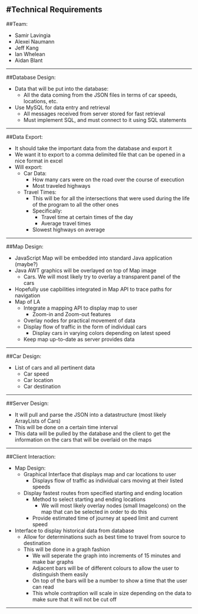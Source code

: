 #Technical Requirements
----
##Team:
+ Samir Lavingia
+ Alexei Naumann
+ Jeff Kang
+ Ian Whelean
+ Aidan Blant

----
##Database Design:
+ Data that will be put into the database:
	+ All the data coming from the JSON files in terms of car speeds, locations, etc.
+ Use MySQL for data entry and retrieval
	+ All messages received from server stored for fast retrieval
	+ Must implement SQL, and must connect to it using SQL statements

----
##Data Export:
+ It should take the important data from the database and export it
+ We want it to export to a comma delimited file that can be opened in a nice format in excel
+ Will export: 
	+ Car Data:
		+ How many cars were on the road over the course of execution
		+ Most traveled highways
	+ Travel Times:
		+ This will be for all the intersections that were used during the life of the program to all the other ones
		+ Specifically:
			+ Travel time at certain times of the day
		  + Average travel times
  		+ Slowest highways on average
----

##Map Design:
+ JavaScript Map will be embedded into standard Java application (maybe?)
+ Java AWT graphics will be overlayed on top of Map image
	+ Cars. We will most likely try to overlay a transparent panel of the cars
+ Hopefully use capbilities integrated in Map API to trace paths for navigation
+ Map of LA
	+ Integrate a mapping API to display map to user
		+ Zoom-in and Zoom-out features
	+ Overlay nodes for practical movement of data
	+ Display flow of traffic in the form of individual cars
		+ Display cars in varying colors depending on latest speed
	+ Keep map up-to-date as server provides data 
----

##Car Design:
+ List of cars and all pertinent data
	+ Car speed
	+ Car location
	+ Car destination

----

##Server Design:
+ It will pull and parse the JSON into a datastructure (most likely ArrayLists of Cars)
+ This will be done on a certain time interval
+ This data will be pulled by the database and the client to get the information on the cars that will be overlaid on the maps

----

##Client Interaction:
+ Map Design:
	+ Graphical Interface that displays map and car locations to user
		+ Displays flow of traffic as individual cars moving at their listed speeds
	+ Display fastest routes from specified starting and ending location
		+ Method to select starting and ending locations
			+ We will most likely overlay nodes (small ImageIcons) on the map that can be selected in order to do this
		+ Provide estimated time of journey at speed limit and current speed
+ Interface to display historical data from database
	+ Allow for determinations such as best time to travel from source to destination 
	+ This will be done in a graph fashion
		+ We will seperate the graph into increments of 15 minutes and make bar graphs
		+ Adjacent bars will be of different colours to allow the user to distinguish them easily
		+ On top of the bars will be a number to show a time that the user can read
		+ This whole contraption will scale in size depending on the data to make sure that it will not be cut off

----
